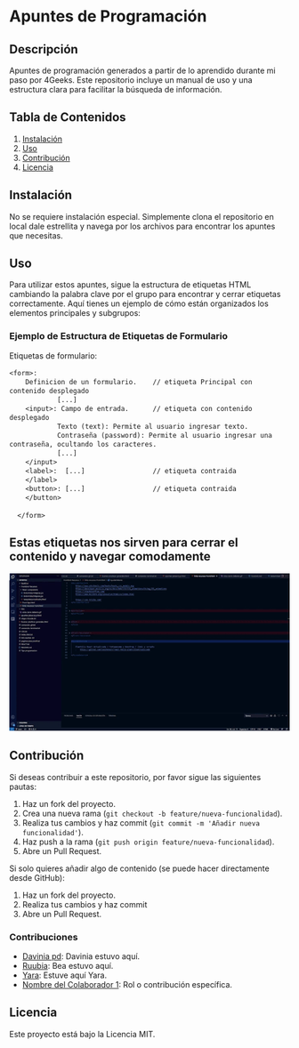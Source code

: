 # Apuntes de Programación

## Descripción
Apuntes de programación generados a partir de lo aprendido durante mi paso por 4Geeks. Este repositorio incluye un manual de uso y una estructura clara para facilitar la búsqueda de información.

## Tabla de Contenidos
1. [Instalación](#instalación)
2. [Uso](#uso)
3. [Contribución](#contribución)
4. [Licencia](#licencia)

## Instalación
No se requiere instalación especial. Simplemente clona el repositorio en local dale estrellita y navega por los archivos para encontrar los apuntes que necesitas.

## Uso
Para utilizar estos apuntes, sigue la estructura de etiquetas HTML cambiando la palabra clave por el grupo  para encontrar y cerrar etiquetas correctamente. Aquí tienes un ejemplo de cómo están organizados los elementos principales y subgrupos:

### Ejemplo de Estructura de Etiquetas de Formulario

Etiquetas de formulario:

    <form>: 
        Definicion de un formulario.    // etiqueta Principal con contenido desplegado
                [...]
        <input>: Campo de entrada.      // etiqueta con contenido desplegado
                Texto (text): Permite al usuario ingresar texto.     
                Contraseña (password): Permite al usuario ingresar una contraseña, ocultando los caracteres.
                [...] 
        </input> 
        <label>:  [...]                 // etiqueta contraida 
        </label>
        <button>: [...]                 // etiqueta contraida 
        </button>

      </form>


## Estas etiquetas nos sirven para cerrar el contenido  y navegar comodamente

![Preview](RSC/vista_prrevia-uso_cierre_Etiquetas.gif)

## Contribución
Si deseas contribuir a este repositorio, por favor sigue las siguientes pautas:
1. Haz un fork del proyecto.
2. Crea una nueva rama (`git checkout -b feature/nueva-funcionalidad`).
3. Realiza tus cambios y haz commit (`git commit -m 'Añadir nueva funcionalidad'`).
4. Haz push a la rama (`git push origin feature/nueva-funcionalidad`).
5. Abre un Pull Request.

Si solo quieres añadir algo de contenido (se puede hacer directamente desde GitHub):
1. Haz un fork del proyecto.
2. Realiza tus cambios y haz commit 
3. Abre un Pull Request.

### Contribuciones
- [Davinia pd](https://github.com/daviniapd): Davinia estuvo aquí.
- [Ruubia](https://github.com/Ruubia): Bea estuvo aquí.
- [Yara](https://github.com/Yaralisa): Estuve aquí Yara.
- [Nombre del Colaborador 1](https://github.com/eliasjr89): Rol o contribución específica.



## Licencia
Este proyecto está bajo la Licencia MIT.
